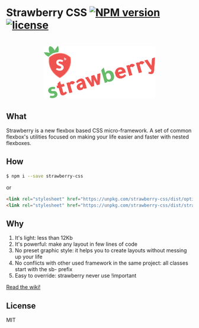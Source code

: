 # Strawberry CSS [![NPM version](https://img.shields.io/npm/v/strawberry-css.svg)](https://www.npmjs.com/package/strawberry-css) [![license](https://img.shields.io/github/license/mashape/apistatus.svg)](https://github.com/jfet97/strawberry/blob/master/LICENSE)

<h1 align="center"><img alt="strawberry-css logo" src="img/logo-strawberry.png" width="300px"></h1>

## What

Strawberry is a new flexbox based CSS micro-framework.
A set of common flexbox's utilities focused on making your life easier and faster with nested flexboxes.

## How

```sh
$ npm i --save strawberry-css
```

or

```html
<link rel="stylesheet" href="https://unpkg.com/strawberry-css/dist/optionalreset.min.css">
<link rel="stylesheet" href="https://unpkg.com/strawberry-css/dist/strawberry.min.css">

```

## Why

1. It's light: less than 12Kb
2. It's powerful: make any layout in few lines of code
3. No preset graphic style: it helps you to create layouts without messing up your life
4. No conflicts with other used framework in the same project: all classes start with the sb- prefix
5. Easy to override: strawberry never use !important

[Read the wiki!](https://github.com/jfet97/strawberry/wiki)

## License

MIT
